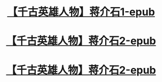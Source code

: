 
<h1 align="center">	
<td><a href="https://github.com/dfchunsring/wer/blob/master/downldoad/hero-Chiang-Kai-shek%20(1).epub?raw=true">【千古英雄人物】蒋介石1-epub</a></td></h1></p>

<h1 align="center">	
<td><a href="https://github.com/dfchunsring/wer/blob/master/downldoad/hero-Cao-cao.epub?raw=true">【千古英雄人物】蒋介石2-epub</a></td></h1></p>

<h1 align="center">	
<td><a href="https://github.com/dfchunsring/wer/blob/master/downldoad/hero-Han-xin.epub?raw=true">【千古英雄人物】蒋介石2-epub</a></td></h1></p>
